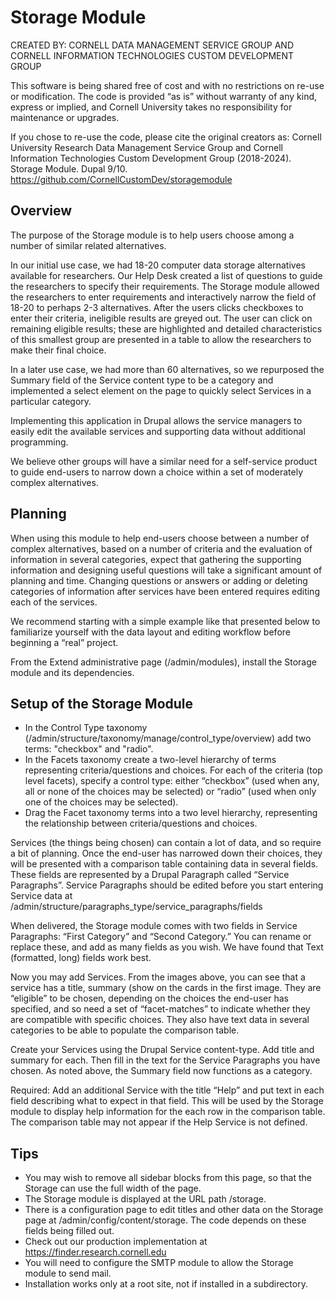 # Storage Module

CREATED BY: CORNELL DATA MANAGEMENT SERVICE GROUP AND CORNELL INFORMATION TECHNOLOGIES CUSTOM DEVELOPMENT GROUP

This software is being shared free of cost and with no restrictions on re-use or modification. The code is provided “as is” without warranty of any kind, express or implied, and Cornell University takes no responsibility for maintenance or upgrades.

If you chose to re-use the code, please cite the original creators as: Cornell University Research Data Management Service Group and Cornell Information Technologies Custom Development Group (2018-2024). Storage Module. Dupal 9/10.
https://github.com/CornellCustomDev/storagemodule

## Overview

The purpose of the Storage module is to help users choose among a number of similar related alternatives.

In our initial use case, we had 18-20 computer data storage alternatives available for researchers. Our Help Desk created a list of questions to guide the researchers to specify their requirements. The Storage module allowed the researchers to enter requirements and interactively narrow the field of 18-20 to perhaps 2-3 alternatives.
After the users clicks checkboxes to enter their criteria, ineligible results are greyed out. The user can click on remaining eligible results; these are highlighted and detailed characteristics of this smallest group are presented in a table to allow the researchers to make their final choice.

In a later use case, we had more than 60 alternatives, so we repurposed the Summary field of the Service content type to be a category and implemented a select element on the page to quickly select Services in a particular category.

Implementing this application in Drupal allows the service managers to easily edit the available services and supporting data without additional programming.

We believe other groups will have a similar need for a self-service product to guide end-users to narrow down a choice within a set of moderately complex alternatives.

## Planning

When using this module to help end-users choose between a number of complex alternatives, based on a number of criteria and the evaluation of information in several categories, expect that gathering the supporting information and designing useful questions will take a significant amount of planning and time. Changing questions or answers or adding or deleting categories of information after services have been entered requires editing each of the services.

We recommend starting with a simple example like that presented below to familiarize yourself with the data layout and editing workflow before beginning a “real” project.


From the Extend administrative page (/admin/modules), install the Storage module and its dependencies.

## Setup of the Storage Module

* In the Control Type taxonomy (/admin/structure/taxonomy/manage/control_type/overview)  add two terms: "checkbox" and "radio".
* In the Facets taxonomy create a two-level hierarchy of terms representing criteria/questions and choices. For each of the criteria (top level facets), specify a control type: either “checkbox” (used when any, all or none of the choices may be selected) or “radio” (used when only one of the choices may be selected).
* Drag the Facet taxonomy terms into a two level hierarchy, representing the relationship between criteria/questions and choices.

Services (the things being chosen) can contain a lot of data, and so require a bit of planning. Once the end-user has narrowed down their choices, they will be presented with a comparison table containing data in several fields. These fields are represented by a  Drupal Paragraph called “Service Paragraphs”. Service Paragraphs should be edited before you start entering Service data at
/admin/structure/paragraphs_type/service_paragraphs/fields

When delivered, the Storage module comes with two fields in Service Paragraphs: “First Category” and “Second Category.” You can rename or replace these, and add as many fields as you wish. We have found that Text (formatted, long) fields work best.

Now you may add Services. From the images above, you can see that a service has a title, summary (show on the cards in the first image. They are “eligible” to be chosen, depending on the choices the end-user has specified, and so need a set of “facet-matches” to indicate whether they are compatible with specific choices.  They also have text data in several categories to be able to populate the comparison table.

Create your Services using the Drupal Service content-type. Add title and summary for each.
Then fill in the text for the Service Paragraphs you have chosen.  As noted above, the Summary field now functions as a category.

Required:  Add an additional Service with the title “Help” and put text in each field describing what to expect in that field. This will be used by the Storage module to display help information for the each row in the comparison table. The comparison table may not appear if the Help Service is not defined.

## Tips

* You may wish to remove all sidebar blocks from this page, so that the Storage can use the full width of the page.
* The Storage module is displayed at the URL path /storage.
* There is a configuration page to edit titles and other data on the Storage page at /admin/config/content/storage.  The code depends on these fields being filled out.
* Check out our production implementation at https://finder.research.cornell.edu
* You will need to configure the SMTP module to allow the Storage module to send mail.
* Installation works only at a root site, not if installed in a subdirectory.



